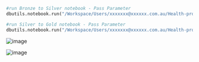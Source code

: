 
````python
#run Bronze to Silver notebook - Pass Parameter
dbutils.notebook.run("/Workspace/Users/xxxxxxx@xxxxxx.com.au/Health-project/ETL/05- Bronze to Silver (Incremental)", 60)

#run Silver to Gold notebook - Pass Parameter
dbutils.notebook.run("/Workspace/Users/xxxxxxx@xxxxxx.com.au/Health-project/ETL/06- Silver to Gold", 60)
````

![image](https://github.com/user-attachments/assets/87097edf-a8b4-4129-adf5-5ab9d59378f5)

![image](https://github.com/user-attachments/assets/807ca78b-bb1d-4391-8b42-8016ecbfc0f5)

